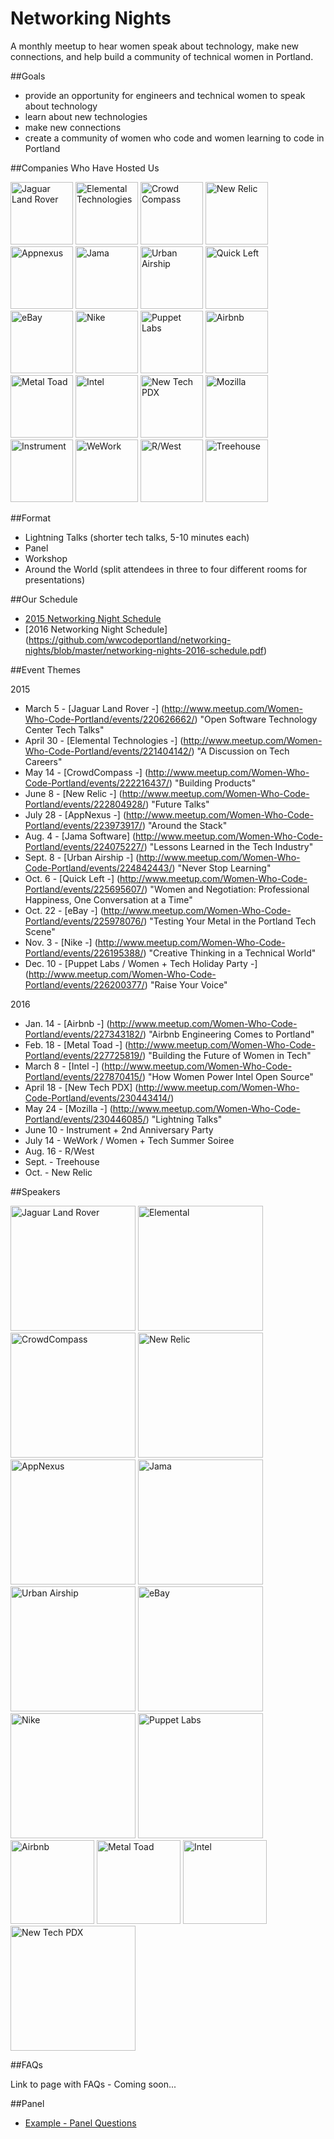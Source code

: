 # Networking Nights
A monthly meetup to hear women speak about technology, make new connections, and help build a community of technical women in Portland.

##Goals

- provide an opportunity for engineers and technical women to speak about technology
- learn about new technologies
- make new connections
- create a community of women who code and women learning to code in Portland

##Companies Who Have Hosted Us

<img height=100 src="logos/logo-jlr.png" title="Jaguar Land Rover">
<img height=100 src="logos/logo-elemental.png" title="Elemental Technologies">
<img height=100 src="logos/logo-crowdcompass.png" title="Crowd Compass">
<img height=100 src="logos/logo-newrelic.png" title="New Relic">
<img height=100 src="logos/logo-appnexus.png" title="Appnexus">
<img height=100 src="logos/logo-jama.png" title="Jama">
<img height=100 src="logos/logo-urbanairship.png" title="Urban Airship">
<img height=100 src="logos/logo-quickleft.png" title="Quick Left">
<img height=100 src="logos/logo-ebay.png" title="eBay">
<img height=100 src="logos/logo-nike.png" title="Nike">
<img height=100 src="logos/logo-puppetlabs.png" title="Puppet Labs">
<img height=100 src="logos/logo-airbnb.png" title="Airbnb">
<img height=100 src="logos/logo-metal-toad.png" title="Metal Toad">
<img height=100 src="logos/logo-intel.png" title="Intel">
<img height=100 src="logos/logo-newtechpdx.png" title="New Tech PDX">
<img height=100 src="logos/logo-mozilla.jpg" title="Mozilla">
<img height=100 src="logos/logo-instrument.png" title="Instrument">
<img height=100 src="logos/logo-wework.png" title="WeWork">
<img height=100 src="logos/logo-rwest.png" title="R/West">
<img height=100 src="logos/logo-treehouse.png" title="Treehouse">

##Format

- Lightning Talks (shorter tech talks, 5-10 minutes each)
- Panel
- Workshop 
- Around the World (split attendees in three to four different rooms for presentations)

##Our Schedule

- [2015 Networking Night Schedule](https://github.com/wwcodeportland/networking-nights/blob/master/networking-nights-2015-schedule.pdf)
- [2016 Networking Night Schedule] (https://github.com/wwcodeportland/networking-nights/blob/master/networking-nights-2016-schedule.pdf)

##Event Themes

2015

- March 5 - [Jaguar Land Rover -] (http://www.meetup.com/Women-Who-Code-Portland/events/220626662/) "Open Software Technology Center Tech Talks"
- April 30 - [Elemental Technologies -] (http://www.meetup.com/Women-Who-Code-Portland/events/221404142/) "A Discussion on Tech Careers"
- May 14 - [CrowdCompass -] (http://www.meetup.com/Women-Who-Code-Portland/events/222216437/) "Building Products"
- June 8 - [New Relic -] (http://www.meetup.com/Women-Who-Code-Portland/events/222804928/) "Future Talks"
- July 28 - [AppNexus -] (http://www.meetup.com/Women-Who-Code-Portland/events/223973917/) "Around the Stack"
- Aug. 4 - [Jama Software] (http://www.meetup.com/Women-Who-Code-Portland/events/224075227/) "Lessons Learned in the Tech Industry" 
- Sept. 8 - [Urban Airship -] (http://www.meetup.com/Women-Who-Code-Portland/events/224842443/) "Never Stop Learning"
- Oct. 6 - [Quick Left -] (http://www.meetup.com/Women-Who-Code-Portland/events/225695607/) "Women and Negotiation: Professional Happiness, One Conversation at a Time" 
- Oct. 22 - [eBay -] (http://www.meetup.com/Women-Who-Code-Portland/events/225978076/) "Testing Your Metal in the Portland Tech Scene"
- Nov. 3 - [Nike -] (http://www.meetup.com/Women-Who-Code-Portland/events/226195388/) "Creative Thinking in a Technical World"
- Dec. 10 - [Puppet Labs / Women + Tech Holiday Party -] (http://www.meetup.com/Women-Who-Code-Portland/events/226200377/) "Raise Your Voice" 

2016

- Jan. 14 - [Airbnb -] (http://www.meetup.com/Women-Who-Code-Portland/events/227343182/) "Airbnb Engineering Comes to Portland"
- Feb. 18 - [Metal Toad -] (http://www.meetup.com/Women-Who-Code-Portland/events/227725819/) "Building the Future of Women in Tech"
- March 8 - [Intel -] (http://www.meetup.com/Women-Who-Code-Portland/events/227870415/) "How Women Power Intel Open Source"
- April 18 - [New Tech PDX] (http://www.meetup.com/Women-Who-Code-Portland/events/230443414/)
- May 24 - [Mozilla -] (http://www.meetup.com/Women-Who-Code-Portland/events/230446085/) "Lightning Talks"
- June 10 - Instrument + 2nd Anniversary Party
- July 14 - WeWork / Women + Tech Summer Soiree
- Aug. 16 - R/West
- Sept. - Treehouse
- Oct. - New Relic

##Speakers

<img height=200 src="graphics/wwcpdx-1-jaguarlandrover.jpg" title="Jaguar Land Rover">
<img height=200 src="graphics/wwcpdx-2-elemental.jpg" title="Elemental">
<img height=200 src="graphics/wwcpdx-3-crowdcompass.jpg" title="CrowdCompass">
<img height=200 src="graphics/wwcpdx-4-newrelic.jpg" title="New Relic">
<img height=200 src="graphics/wwcpdx-5-appnexus.jpg" title="AppNexus">
<img height=200 src="graphics/wwcpdx-6-jama.jpg" title="Jama">
<img height=200 src="graphics/wwcpdx-7-urbanairship.jpg" title="Urban Airship">
<img height=200 src="graphics/wwcpdx-9-ebay.jpg" title="eBay">
<img height=200 src="graphics/wwcpdx-10-nike.jpg" title="Nike">
<img height=200 src="graphics/wwcpdx-11-puppet.jpg" title="Puppet Labs">
<img height=134 src="graphics/wwcpdx-12-airbnb.jpg" title="Airbnb">
<img height=134 src="graphics/wwcpdx-13-metaltoad.jpg" title="Metal Toad">
<img height=134 src="graphics/wwcpdx-14-intel.jpg" title="Intel">
<img height=200 src="graphics/wwcpdx-15-newtechpdx.jpg" title="New Tech PDX">

##FAQs

Link to page with FAQs - Coming soon...

##Panel

- [Example - Panel Questions](panel-questions.md)
